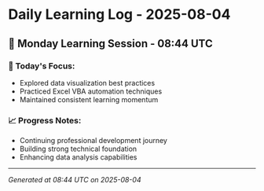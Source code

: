 # Daily Learning Log - 2025-08-04

## 📅 Monday Learning Session - 08:44 UTC

### 🎯 Today's Focus:
- Explored data visualization best practices
- Practiced Excel VBA automation techniques
- Maintained consistent learning momentum

### 📈 Progress Notes:
- Continuing professional development journey
- Building strong technical foundation
- Enhancing data analysis capabilities

---
*Generated at 08:44 UTC on 2025-08-04*

